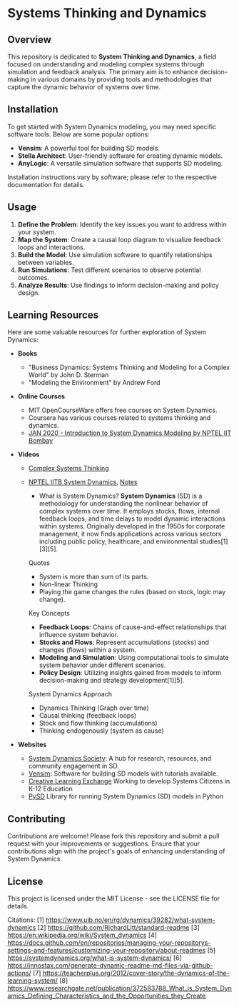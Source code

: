 # Systems Thinking and Dynamics

## Overview
This repository is dedicated to **System Thinking and Dynamics**, a field focused on understanding and modeling complex systems through simulation and feedback analysis. The primary aim is to enhance decision-making in various domains by providing tools and methodologies that capture the dynamic behavior of systems over time.


## Installation
To get started with System Dynamics modeling, you may need specific software tools. Below are some popular options:
- **Vensim**: A powerful tool for building SD models.
- **Stella Architect**: User-friendly software for creating dynamic models.
- **AnyLogic**: A versatile simulation software that supports SD modeling.

Installation instructions vary by software; please refer to the respective documentation for details.

## Usage
1. **Define the Problem**: Identify the key issues you want to address within your system.
2. **Map the System**: Create a causal loop diagram to visualize feedback loops and interactions.
3. **Build the Model**: Use simulation software to quantify relationships between variables.
4. **Run Simulations**: Test different scenarios to observe potential outcomes.
5. **Analyze Results**: Use findings to inform decision-making and policy design.

## Learning Resources
Here are some valuable resources for further exploration of System Dynamics:
- **Books**
  - "Business Dynamics: Systems Thinking and Modeling for a Complex World" by John D. Sterman
  - "Modeling the Environment" by Andrew Ford

- **Online Courses**
  - MIT OpenCourseWare offers free courses on System Dynamics.
  - Coursera has various courses related to systems thinking and dynamics.
  - [JAN 2020 - Introduction to System Dynamics Modeling by NPTEL IIT Bombay](https://www.youtube.com/playlist?list=PLOzRYVm0a65fFQDTWYF4hzo6be81blfHo)

- **Videos**
  - [Complex Systems Thinking](https://www.youtube.com/watch?v=0-CSs1UEbFQ)
  - [NPTEL IITB System Dynamics](https://www.youtube.com/playlist?list=PLOzRYVm0a65fFQDTWYF4hzo6be81blfHo), [Notes](./Notes_SystemDynamics.md)
	- What is System Dynamics?
	**System Dynamics** (SD) is a methodology for understanding the nonlinear behavior of complex systems over time. It employs stocks, flows, internal feedback loops, and time delays to model dynamic interactions within systems. Originally developed in the 1950s for corporate management, it now finds applications across various sectors including public policy, healthcare, and environmental studies[1][3][5].

	Quotes 
	- System is more than sum of its parts. 
	- Non-linear Thinking
	- Playing the game changes the rules (based on stock, logic may change).

	Key Concepts
	- **Feedback Loops**: Chains of cause-and-effect relationships that influence system behavior.
	- **Stocks and Flows**: Represent accumulations (stocks) and changes (flows) within a system.
	- **Modeling and Simulation**: Using computational tools to simulate system behavior under different scenarios.
	- **Policy Design**: Utilizing insights gained from models to inform decision-making and strategy development[1][5].

	System Dynamics Approach
	- Dynamics Thinking (Graph over time)
	- Causal thinking (feedback loops)
	- Stock and flow thinking (accumulations)
	- Thinking endogenously (system as cause)
  
- **Websites**
  - [System Dynamics Society](https://systemdynamics.org): A hub for research, resources, and community engagement in SD.
  - [Vensim](https://vensim.com): Software for building SD models with tutorials available.
  - [Creative Learning Exchange](http://www.clexchange.org/) Working to develop Systems Citizens in K-12 Education
  - [PySD](https://github.com/SDXorg/pysd) Library for running System Dynamics (SD) models in Python

## Contributing
Contributions are welcome! Please fork this repository and submit a pull request with your improvements or suggestions. Ensure that your contributions align with the project's goals of enhancing understanding of System Dynamics.

## License
This project is licensed under the MIT License - see the LICENSE file for details.


Citations:
[1] https://www.uib.no/en/rg/dynamics/39282/what-system-dynamics
[2] https://github.com/RichardLitt/standard-readme
[3] https://en.wikipedia.org/wiki/System_dynamics
[4] https://docs.github.com/en/repositories/managing-your-repositorys-settings-and-features/customizing-your-repository/about-readmes
[5] https://systemdynamics.org/what-is-system-dynamics/
[6] https://innostax.com/generate-dynamic-readme-md-files-via-github-actions/
[7] https://teacherplus.org/2012/cover-story/the-dynamics-of-the-learning-system/
[8] https://www.researchgate.net/publication/372583788_What_is_System_Dynamics_Defining_Characteristics_and_the_Opportunities_they_Create